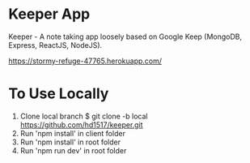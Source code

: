 # Keeper App
Keeper - A note taking app loosely based on Google Keep (MongoDB, Express, ReactJS, NodeJS).

https://stormy-refuge-47765.herokuapp.com/


# To Use Locally
1. Clone local branch $ git clone -b local https://github.com/hd1517/keeper.git
2. Run 'npm install' in client folder
3. Run 'npm install' in root folder 
4. Run 'npm run dev' in root folder



